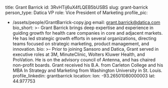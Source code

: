 title: Grant Barrick
id: 3RvHTij6uX4fLQEB5bUSBS
slug: grant-barrick
person_type: Datica VP
role: Vice President of Marketing
profile_pic:
  - /assets/people/GrantBarrick-copy.jpg
email: grant.barrick@datica.com
bio_short: >-
  Grant Barrick brings deep expertise and experience in guiding growth for
  health care companies in core and adjacent markets. He has led strategic
  growth efforts in several organizations, directing teams focused on strategic
  marketing, product management, and innovation. 
bio: >-
  Prior to joining Sansoro and Datica, Grant served in executive roles at 3M,
  MinuteClinic, Wolters Kluwer Health, and ProVation. He is on the advisory
  council of Antenna, and has chaired non-profit boards. Grant received his B.A.
  from Carleton College and his MBA In Strategy and Marketing from Washington
  University in St. Louis.
profile_linkedin: grantbarrick
location:
  lon: -93.26501080000003
  lat: 44.977753
